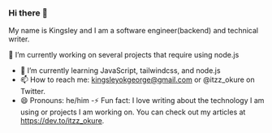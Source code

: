 ### Hi there 👋

My name is Kingsley and I am a software engineer(backend) and technical writer.

🔭 I’m currently working on several projects that require using node.js
- 🌱 I’m currently learning JavaScript, tailwindcss, and node.js
- 📫 How to reach me: kingsleyokgeorge@gmail.com or @itzz_okure on Twitter.
- 😄 Pronouns: he/him
-⚡ Fun fact: I love writing about the technology I am using or projects I am working on. You can check out my articles at https://dev.to/itzz_okure.

